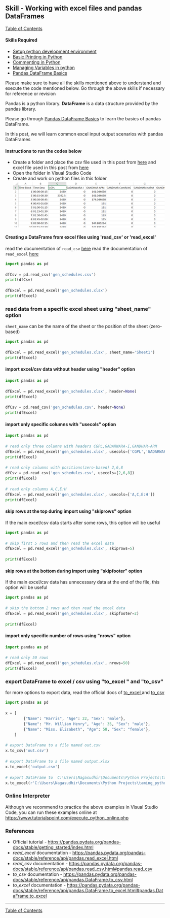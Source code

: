 ## Skill - Working with excel files and pandas DataFrames
[Table of Contents](https://nagasudhir.blogspot.com/2020/04/taming-python-table-of-contents.html)

#### Skills Required
* [Setup python development environment](https://nagasudhir.blogspot.com/2020/04/setup-python-development-environment_14.html)
* [Basic Printing in Python](https://nagasudhir.blogspot.com/2020/04/basic-printing-in-python.html)
* [Commenting in Python](https://nagasudhir.blogspot.com/2020/04/comments-in-python.html)
* [Managing Variables in python](https://nagasudhir.blogspot.com/2020/04/managing-variables-in-python.html)
* [Pandas DataFrame Basics](https://nagasudhir.blogspot.com/2020/05/pandas-dataframe-basics.html)

Please make sure to have all the skills mentioned above to understand and execute the code mentioned below. Go through the above skills if necessary for reference or revision

Pandas is a python library.
**DataFrame** is a data structure provided by the pandas library.

Please go through [Pandas DataFrame Basics](https://nagasudhir.blogspot.com/2020/05/pandas-dataframe-basics.html) to learn the basics of pandas DataFrame.

In this post, we will learn common excel input output scenarios with pandas DataFrames

#### Instructions to run the codes below
* Create a folder and place the csv file used in this post from [here](https://github.com/nagasudhirpulla/taming_python/raw/master/blog/skills/assets/data/gen_schedules.csv) and excel file used in this post from [here](https://github.com/nagasudhirpulla/taming_python/raw/master/blog/skills/assets/data/gen_schedules.xlsx)
* Open the folder in Visual Studio Code
* Create and work on python files in this folder
![excel_file_illustration](https://github.com/nagasudhirpulla/taming_python/raw/master/blog/skills/assets/img/all_gen_data.png)

#### Creating a DataFrame from excel files using 'read_csv' or 'read_excel'
read the documentation of `read_csv` [here](https://pandas.pydata.org/pandas-docs/stable/reference/api/pandas.read_csv.html)
read the documentation of `read_excel` [here](https://pandas.pydata.org/pandas-docs/stable/reference/api/pandas.read_excel.html)
```python
import pandas as pd

dfCsv = pd.read_csv('gen_schedules.csv')
print(dfCsv)

dfExcel = pd.read_excel('gen_schedules.xlsx')
print(dfExcel)
```

### read data from a specific excel sheet using "sheet_name" option
`sheet_name` can be the name of the sheet or the position of the sheet (zero-based)
```python
import pandas as pd

dfExcel = pd.read_excel('gen_schedules.xlsx', sheet_name='Sheet1')
print(dfExcel)
```

#### import excel/csv data without header using "header" option
```python
import pandas as pd

dfExcel = pd.read_excel('gen_schedules.xlsx', header=None)
print(dfExcel)

dfCsv = pd.read_csv('gen_schedules.csv', header=None)
print(dfExcel)
```

#### import only specific columns with "usecols" option
```python
import pandas as pd

# read only three columns with headers CGPL,GADARWARA-I,GANDHAR-APM
dfExcel = pd.read_excel('gen_schedules.xlsx', usecols=['CGPL','GADARWARA-I','GANDHAR-APM'])
print(dfExcel)

# read only columns with positions(zero-based) 2,6,8
dfCsv = pd.read_csv('gen_schedules.csv', usecols=[2,6,8])
print(dfExcel)

# read only columns A,C,E:H
dfExcel = pd.read_excel('gen_schedules.xlsx', usecols=['A,C,E:H'])
print(dfExcel)
```
#### skip rows at the top during import using "skiprows" option
If the main excel/csv data starts after some rows, this option will be useful
```python
import pandas as pd

# skip first 5 rows and then read the excel data
dfExcel = pd.read_excel('gen_schedules.xlsx', skiprows=5)

print(dfExcel)
```

#### skip rows at the bottom during import using "skipfooter" option
If the main excel/csv data has unnecessary data at the end of the file, this option will be useful
```python
import pandas as pd

# skip the bottom 2 rows and then read the excel data
dfExcel = pd.read_excel('gen_schedules.xlsx', skipfooter=2)

print(dfExcel)
```

#### import only specific number of rows using "nrows" option
```python
import pandas as pd

# read only 50 rows
dfExcel = pd.read_excel('gen_schedules.xlsx', nrows=50)
print(dfExcel)
```

### export DataFrame to excel / csv using "to_excel " and "to_csv"
for more options to export data, read the official docs of [to_excel ](https://pandas.pydata.org/pandas-docs/stable/reference/api/pandas.DataFrame.to_excel.html#pandas.DataFrame.to_excel) and [to_csv](https://pandas.pydata.org/pandas-docs/stable/reference/api/pandas.DataFrame.to_csv.html)
```python
import pandas as pd

x = [
        {"Name": "Harris", "Age": 22, "Sex": "male"},
        {"Name": "Mr. William Henry", "Age": 35, "Sex": "male"},
        {"Name": "Miss. Elizabeth", "Age": 58, "Sex": "female"},
    ]

# export DataFrame to a file named out.csv
x.to_csv('out.csv')

# export DataFrame to a file named output.xlsx
x.to_excel('output.csv')

# export DataFrame to  C:\Users\Nagasudhir\Documents\Python Projects\taming_python\data.xlsx
x.to_excel(r'C:\Users\Nagasudhir\Documents\Python Projects\taming_python\data.xlsx')
```

### Online Interpreter
Although we recommend to practice the above examples in Visual Studio Code, you can run these examples online at https://www.tutorialspoint.com/execute_python_online.php

### References
* Official tutorial - https://pandas.pydata.org/pandas-docs/stable/getting_started/index.html
* *read_excel* documentation - https://pandas.pydata.org/pandas-docs/stable/reference/api/pandas.read_excel.html
*  *read_csv* documentation - https://pandas.pydata.org/pandas-docs/stable/reference/api/pandas.read_csv.html#pandas.read_csv
* *to_csv* documentation - https://pandas.pydata.org/pandas-docs/stable/reference/api/pandas.DataFrame.to_csv.html
* *to_excel* documentation - https://pandas.pydata.org/pandas-docs/stable/reference/api/pandas.DataFrame.to_excel.html#pandas.DataFrame.to_excel

<hr/>

[Table of Contents](https://nagasudhir.blogspot.com/2020/04/taming-python-table-of-contents.html)


<!--stackedit_data:
eyJwcm9wZXJ0aWVzIjoidGl0bGU6IFdvcmtpbmcgd2l0aCBFeG
NlbCBhbmQgcGFuZGFzIERhdGFGcmFtZXNcbmF1dGhvcjogTmFn
YXN1ZGhpciBQdWxsYVxudGFnczogJ2xlYXJuaW5nLCBweXRob2
4sIHRhbWluZ19weXRob25fc2tpbGwnXG5jYXRlZ29yaWVzOiB0
YW1pbmdfcHl0aG9uX3NraWxsXG5kYXRlOiAnMjAyMC0wNS0wNC
dcbiIsImhpc3RvcnkiOlsxMTM3NzI2NTc0LC0xMTQ4NTc5MzAx
LC0yMDEyMTU5NzMzLDE1OTk3NjQ1MDMsLTg4NzgyOTM5NSwxNz
U5NDUxNTgxLDYxMjkzNzEyOSwxMjYyODQ1NTA2XX0=
-->